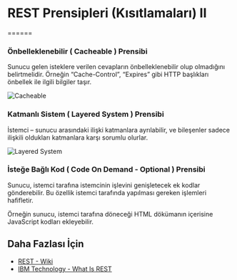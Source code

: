 # REST Prensipleri (Kısıtlamaları) II
======

### Önbelleklenebilir ( Cacheable ) Prensibi
Sunucu gelen isteklere verilen cevapların önbelleklenebilir olup olmadığını belirtmelidir. Örneğin “Cache-Control”, “Expires” gibi HTTP başlıkları önbellek ile ilgili bilgiler taşır.

![Cacheable](https://github.com/Kodluyoruz/taskforce/blob/main/rest/RESTAPIPrinciplesII/figures/Cacheable.jpg)

### Katmanlı Sistem ( Layered System ) Prensibi
İstemci – sunucu arasındaki ilişki katmanlara ayrılabilir, ve bileşenler sadece ilişkili oldukları katmanlara karşı sorumlu olurlar.

![Layered System](https://github.com/Kodluyoruz/taskforce/blob/main/rest/RESTAPIPrinciplesII/figures/Layered.jpeg)

### İsteğe Bağlı Kod ( Code On Demand - Optional ) Prensibi
Sunucu, istemci tarafına istemcinin işlevini genişletecek ek kodlar gönderebilir. Bu özellik istemci tarafında yapılması gereken işlemleri hafifletir.

Örneğin sunucu, istemci tarafına döneceği HTML dökümanın içerisine JavaScript kodları ekleyebilir.


## Daha Fazlası İçin
- [REST - Wiki](https://en.wikipedia.org/wiki/Representational_state_transfer)
- [IBM Technology - What Is REST](https://www.youtube.com/watch?v=lsMQRaeKNDk&t=396s)


